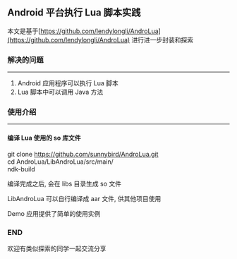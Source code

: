 ## Android 平台执行 Lua 脚本实践

本文是基于[https://github.com/lendylongli/AndroLua](https://github.com/lendylongli/AndroLua) 进行进一步封装和探索

### 解决的问题
--------
1. Android 应用程序可以执行 Lua 脚本
2. Lua 脚本中可以调用 Java 方法


### 使用介绍
--------

#### 编译 Lua 使用的 so 库文件
git clone https://github.com/sunnybird/AndroLua.git  
cd AndroLua/LibAndroLua/src/main/  
ndk-build  

编译完成之后, 会在 libs 目录生成 so 文件  

LibAndroLua 可以自行编译成  aar 文件, 供其他项目使用  

 Demo 应用提供了简单的使用实例

### END
欢迎有类似探索的同学一起交流分享







